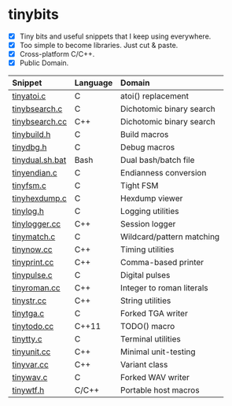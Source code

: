 # tinybits
- [x] Tiny bits and useful snippets that I keep using everywhere.
- [x] Too simple to become libraries. Just cut & paste.
- [x] Cross-platform C/C++.
- [x] Public Domain.

|Snippet|Language|Domain|
|:------|:-------|:-----|
|[tinyatoi.c](tinyatoi.c)|C|atoi() replacement|
|[tinybsearch.c](tinybsearch.c)|C|Dichotomic binary search|
|[tinybsearch.cc](tinybsearch.cc)|C++|Dichotomic binary search|
|[tinybuild.h](tinybuild.h)|C|Build macros|
|[tinydbg.h](tinydbg.h)|C|Debug macros|
|[tinydual.sh.bat](tinydual.sh.bat)|Bash|Dual bash/batch file|
|[tinyendian.c](tinyendian.c)|C|Endianness conversion|
|[tinyfsm.c](tinyfsm.c)|C|Tight FSM|
|[tinyhexdump.c](tinyhexdump.c)|C|Hexdump viewer|
|[tinylog.h](tinylog.h)|C|Logging utilities|
|[tinylogger.cc](tinylogger.cc)|C++|Session logger|
|[tinymatch.c](tinymatch.c)|C|Wildcard/pattern matching|
|[tinynow.cc](tinynow.cc)|C++|Timing utilities|
|[tinyprint.cc](tinyprint.cc)|C++|Comma-based printer|
|[tinypulse.c](tinypulse.c)|C|Digital pulses|
|[tinyroman.cc](tinyroman.cc)|C++|Integer to roman literals|
|[tinystr.cc](tinystr.cc)|C++|String utilities|
|[tinytga.c](tinytga.c)|C|Forked TGA writer|
|[tinytodo.cc](tinytodo.cc)|C++11|TODO() macro|
|[tinytty.c](tinytty.c)|C|Terminal utilities|
|[tinyunit.cc](tinyunit.cc)|C++|Minimal unit-testing|
|[tinyvar.cc](tinyvar.cc)|C++|Variant class|
|[tinywav.c](tinywav.c)|C|Forked WAV writer|
|[tinywtf.h](tinywtf.h)|C/C++|Portable host macros|
